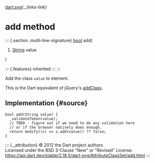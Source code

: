 [dart:svg](../../dart-svg/dart-svg-library){._links-link}

add method
==========

::: {.section .multi-line-signature}
[bool](../../dart-core/bool-class) add(

1.  [String](../../dart-core/string-class) value

)

::: {.features}
inherited
:::
:::

Add the class `value` to element.

This is the Dart equivalent of jQuery\'s
[addClass](http://api.jquery.com/addClass/).

Implementation {#source}
--------------

``` {.language-dart data-language="dart"}
bool add(String value) {
  _validateToken(value);
  // TODO - figure out if we need to do any validation here
  // or if the browser natively does enough.
  return modify((s) => s.add(value)) ?? false;
}
```

::: {._attribution}
© 2012 the Dart project authors\
Licensed under the BSD 3-Clause \"New\" or \"Revised\" License.\
<https://api.dart.dev/stable/2.18.5/dart-svg/AttributeClassSet/add.html>
:::
